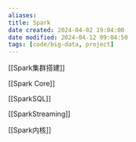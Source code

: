 ```yaml
---
aliases: 
title: Spark
date created: 2024-04-02 19:04:00
date modified: 2024-04-12 09:04:50
tags: [code/big-data, project]
---
```

[[Spark集群搭建]]

[[Spark Core]]

[[SparkSQL]]

[[SparkStreaming]]

[[Spark内核]]
